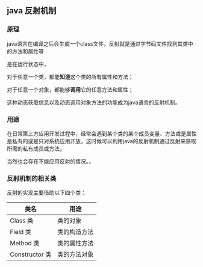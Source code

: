 ## java 反射机制

### 原理

java语言在编译之后会生成一个class文件，反射就是通过字节码文件找到其类中的方法和属性等

是在运行状态中，

对于任意一个类，都能**知道**这个类的所有属性和方法；

对于任意一个对象，都能够**调用**它的任意方法和属性；

这种动态获取信息以及动态调用对象方法的功能成为java语言的反射机制。
### 用途

在日常第三方应用开发过程中，经常会遇到某个类的某个成员变量、方法或是属性是私有的或是只对系统应用开放，这时候可以利用java的反射机制通过反射来获取所需的私有成员或方法。

当然也会存在不能应用反射的情况。。

### 反射机制的相关类

反射的实现主要借助以下四个类：

| 类名           | 用途         |
| -------------- | ------------ |
| Class 类       | 类的对象     |
| Field 类       | 类的构造方法 |
| Method 类      | 类的属性方法 |
| Constructor 类 | 类的方法对象 |























